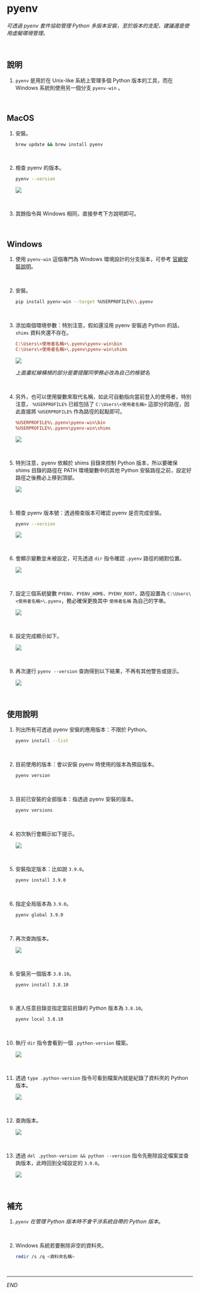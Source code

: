 # pyenv

_可透過 pyenv 套件協助管理 Python 多版本安裝，至於版本的支配，建議還是使用虛擬環境管理。_

<br>

## 說明

1. `pyenv` 是用於在 Unix-like 系統上管理多個 Python 版本的工具，而在 Windows 系統則使用另一個分支 `pyenv-win` 。

<br>

##  MacOS

1. 安裝。

    ```bash
    brew update && brew install pyenv
    ```

<br>

2. 檢查 pyenv 的版本。

    ```bash
    pyenv --version
    ```

    ![](images/img_19.png)

<br>

3. 其餘指令與 Windows 相同，直接參考下方說明即可。

<br>

##  Windows

1. 使用 `pyenv-win` 這個專門為 Windows 環境設計的分支版本，可參考 [官網安裝說明](https://github.com/pyenv-win/pyenv-win/blob/master/docs/installation.md#python-pip)。

<br>

2. 安裝。

    ```bash
    pip install pyenv-win --target %USERPROFILE%\\.pyenv
    ```

<br>

3. 添加兩個環境參數：特別注意，假如還沒用 pyenv 安裝過 Python 的話， `shims` 資料夾還不存在。

    ```ini
    C:\Users\<使用者名稱>\.pyenv\pyenv-win\bin
    C:\Users\<使用者名稱>\.pyenv\pyenv-win\shims
    ```

    ![](images/img_37.png)
    
    _上面畫紅線橫槓的部分是要提醒同學務必改為自己的帳號名_

<br>

4. 另外，也可以使用變數來取代名稱，如此可自動指向當前登入的使用者，特別注意， `%USERPROFILE%` 已經包括了 `C:\Users\<使用者名稱>` 這部分的路徑，因此直接將 `%USERPROFILE%` 作為路徑的起點即可。

    ```ini
    %USERPROFILE%\.pyenv\pyenv-win\bin
    %USERPROFILE%\.pyenv\pyenv-win\shims
    ```

    ![](images/img_61.png)
    
<br>

5. 特別注意，pyenv 依賴於 shims 目錄來控制 Python 版本，所以要確保 shims 目錄的路徑在 PATH 環境變數中的其他 Python 安裝路徑之前，設定好路徑之後務必上移到頂部。

    ![](images/img_47.png)

<br>

5. 檢查 pyenv 版本號：透過檢查版本可確認 pyenv 是否完成安裝。

    ```bash
    pyenv --version
    ```

    ![](images/img_18.png)

<br>

6. 會顯示變數並未被設定，可先透過 `dir` 指令確認 `.pyenv` 路徑的絕對位置。

    ![](images/img_51.png)

<br>

7. 設定三個系統變數 `PYENV`、`PYENV_HOME`、`PYENV_ROOT`，路徑設置為 `C:\Users\<使用者名稱>\.pyenv`，務必確保更換其中 `使用者名稱` 為自己的字串。

    ![](images/img_52.png)

<br>

8. 設定完成顯示如下。

    ![](images/img_53.png)

<br>

9. 再次運行 `pyenv --version` 查詢得到以下結果，不再有其他警告或提示。

    ![](images/img_54.png)

<br>

## 使用說明

1. 列出所有可透過 pyenv 安裝的應用版本：不限於 Python。

    ```bash
    pyenv install --list
    ```

<br>

2. 目前使用的版本：會以安裝 pyenv 時使用的版本為預設版本。

    ```bash
    pyenv version
    ```

<br>

3. 目前已安裝的全部版本：指透過 pyenv 安裝的版本。

    ```bash
    pyenv versions
    ```

<br>

4. 初次執行會顯示如下提示。

    ![](images/img_55.png)

<br>

5. 安裝指定版本：比如說 `3.9.0`。

    ```bash
    pyenv install 3.9.0
    ```

<br>

6. 指定全局版本為 `3.9.0`。

    ```bash
    pyenv global 3.9.0
    ```

<br>

7. 再次查詢版本。

    ![](images/img_56.png)

<br>

8. 安裝另一個版本 `3.8.10`。

    ```bash
    pyenv install 3.8.10
    ```

<br>

9. 進入任意目錄並指定當前目錄的 Python 版本為 `3.8.10`。

    ```bash
    pyenv local 3.8.10
    ```

<br>

10. 執行 `dir` 指令會看到一個 `.python-version` 檔案。

    ![](images/img_57.png)

<br>

11. 透過 `type .python-version` 指令可看到檔案內就是紀錄了資料夾的 Python 版本。

    ![](images/img_58.png)

<br>

12. 查詢版本。

    ![](images/img_59.png)

<br>

13. 透過 `del .python-version && python --version` 指令先刪除設定檔案並查詢版本，此時回到全域設定的 `3.9.0`。

    ![](images/img_60.png)

<br>

## 補充

1. _`pyenv` 在管理 Python 版本時不會干涉系統自帶的 Python 版本_。

<br>

2. Windows 系統若要刪除非空的資料夾。

    ```bash
    rmdir /s /q <資料夾名稱>
    ```

<br>

---

_END_